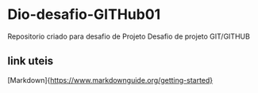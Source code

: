 # Dio-desafio-GITHub01
Repositorio criado para desafio de Projeto
Desafio de projeto GIT/GITHUB

## link uteis 
  [Markdown]{https://www.markdownguide.org/getting-started}
  
